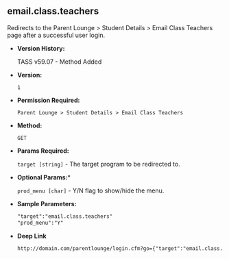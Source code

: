 **email.class.teachers**
----
  Redirects to the Parent Lounge > Student Details > Email Class Teachers page after a successful user login.

* **Version History:**

    TASS v59.07 - Method Added

* **Version:**

  	`1`

* **Permission Required:**

  	`Parent Lounge > Student Details > Email Class Teachers`

* **Method:**

  	`GET`
  
*  **Params Required:**

	  `target [string]` - The target program to be redirected to.

*  **Optional Params:***

    `prod_menu [char]` - Y/N flag to show/hide the menu.
    
* **Sample Parameters:**

	```HTML
	"target":"email.class.teachers"
	"prod_menu":"Y"
	```

* **Deep Link**

	```HTML
	http://domain.com/parentlounge/login.cfm?go={"target":"email.class.teachers","prod_menu":"N"}
	```
